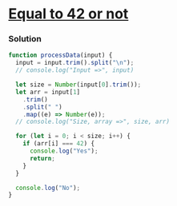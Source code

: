# [Equal to 42 or not](https://www.hackerrank.com/contests/cohort-3-module-2-1-1/challenges/greater-than-42-or-not)

### Solution

```javascript
function processData(input) {
  input = input.trim().split("\n");
  // console.log("Input =>", input)

  let size = Number(input[0].trim());
  let arr = input[1]
    .trim()
    .split(" ")
    .map((e) => Number(e));
  // console.log("Size, array =>", size, arr)

  for (let i = 0; i < size; i++) {
    if (arr[i] === 42) {
      console.log("Yes");
      return;
    }
  }

  console.log("No");
}
```
